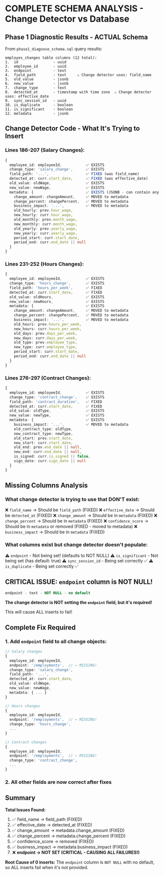 # COMPLETE SCHEMA ANALYSIS - Change Detector vs Database

## Phase 1 Diagnostic Results - ACTUAL Schema

From `phase1_diagnose_schema.sql` query results:

```
employes_changes table columns (12 total):
1.  id                - uuid
2.  employee_id       - uuid
3.  endpoint          - text
4.  field_path        - text     ⚠️ Change detector uses: field_name
5.  old_value         - jsonb
6.  new_value         - jsonb
7.  change_type       - text
8.  detected_at       - timestamp with time zone  ⚠️ Change detector uses: effective_date
9.  sync_session_id   - uuid
10. is_duplicate      - boolean
11. is_significant    - boolean
12. metadata          - jsonb
```

## Change Detector Code - What It's Trying to Insert

### Lines 186-207 (Salary Changes):
```typescript
{
  employee_id: employeeId,           ✅ EXISTS
  change_type: 'salary_change',      ✅ EXISTS
  field_path: '...',                 ✅ FIXED (was field_name)
  detected_at: curr.start_date,      ✅ FIXED (was effective_date)
  old_value: oldWage,                ✅ EXISTS
  new_value: newWage,                ✅ EXISTS
  metadata: {                        ✅ EXISTS (JSONB - can contain anything)
    change_amount: changeAmount,     ✅ MOVED to metadata
    change_percent: changePercent,   ✅ MOVED to metadata
    business_impact: '...',          ✅ MOVED to metadata
    old_hourly: prev.hour_wage,
    new_hourly: curr.hour_wage,
    old_monthly: prev.month_wage,
    new_monthly: curr.month_wage,
    old_yearly: prev.yearly_wage,
    new_yearly: curr.yearly_wage,
    period_start: curr.start_date,
    period_end: curr.end_date || null
  }
}
```

### Lines 231-252 (Hours Changes):
```typescript
{
  employee_id: employeeId,           ✅ EXISTS
  change_type: 'hours_change',       ✅ EXISTS
  field_path: 'hours_per_week',      ✅ FIXED
  detected_at: curr.start_date,      ✅ FIXED
  old_value: oldHours,               ✅ EXISTS
  new_value: newHours,               ✅ EXISTS
  metadata: {                        ✅ EXISTS
    change_amount: changeAmount,     ✅ MOVED to metadata
    change_percent: changePercent,   ✅ MOVED to metadata
    business_impact: '...',          ✅ MOVED to metadata
    old_hours: prev.hours_per_week,
    new_hours: curr.hours_per_week,
    old_days: prev.days_per_week,
    new_days: curr.days_per_week,
    old_type: prev.employee_type,
    new_type: curr.employee_type,
    period_start: curr.start_date,
    period_end: curr.end_date || null
  }
}
```

### Lines 276-297 (Contract Changes):
```typescript
{
  employee_id: employeeId,           ✅ EXISTS
  change_type: 'contract_change',    ✅ EXISTS
  field_path: 'contract_duration',   ✅ FIXED
  detected_at: curr.start_date,      ✅ FIXED
  old_value: oldType,                ✅ EXISTS
  new_value: newType,                ✅ EXISTS
  metadata: {                        ✅ EXISTS
    business_impact: '...',          ✅ MOVED to metadata
    old_contract_type: oldType,
    new_contract_type: newType,
    old_start: prev.start_date,
    new_start: curr.start_date,
    old_end: prev.end_date || null,
    new_end: curr.end_date || null,
    is_signed: curr.is_signed || false,
    sign_date: curr.sign_date || null
  }
}
```

## Missing Columns Analysis

### What change detector is trying to use that DON'T exist:
❌ `field_name` → Should be `field_path` (FIXED)
❌ `effective_date` → Should be `detected_at` (FIXED)
❌ `change_amount` → Should be in `metadata` (FIXED)
❌ `change_percent` → Should be in `metadata` (FIXED)
❌ `confidence_score` → Should be in `metadata` or removed (FIXED - moved to metadata)
❌ `business_impact` → Should be in `metadata` (FIXED)

### What columns exist but change detector doesn't populate:
⚠️ `endpoint` - Not being set! (defaults to NOT NULL)
⚠️ `is_significant` - Not being set (has default: true)
⚠️ `sync_session_id` - Being set correctly ✅
⚠️ `is_duplicate` - Being set correctly ✅

## CRITICAL ISSUE: `endpoint` column is NOT NULL!

```sql
endpoint - text - NOT NULL - no default
```

**The change detector is NOT setting the `endpoint` field, but it's required!**

This will cause ALL inserts to fail!

## Complete Fix Required

### 1. Add `endpoint` field to all change objects:
```typescript
// Salary changes
{
  employee_id: employeeId,
  endpoint: '/employments',  // ← MISSING!
  change_type: 'salary_change',
  field_path: '...',
  detected_at: curr.start_date,
  old_value: oldWage,
  new_value: newWage,
  metadata: { ... }
}

// Hours changes
{
  employee_id: employeeId,
  endpoint: '/employments',  // ← MISSING!
  change_type: 'hours_change',
  ...
}

// Contract changes
{
  employee_id: employeeId,
  endpoint: '/employments',  // ← MISSING!
  change_type: 'contract_change',
  ...
}
```

### 2. All other fields are now correct after fixes

## Summary

**Total Issues Found:**
1. ✅ field_name → field_path (FIXED)
2. ✅ effective_date → detected_at (FIXED)
3. ✅ change_amount → metadata.change_amount (FIXED)
4. ✅ change_percent → metadata.change_percent (FIXED)
5. ✅ confidence_score → removed (FIXED)
6. ✅ business_impact → metadata.business_impact (FIXED)
7. ❌ **endpoint → NOT SET (CRITICAL - CAUSING ALL FAILURES!)**

**Root Cause of 0 inserts:**
The `endpoint` column is `NOT NULL` with no default, so ALL inserts fail when it's not provided.


